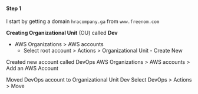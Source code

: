 


#### Step 1

I start by getting a domain `hracompany.ga` from `www.freenom.com`

**Creating Organizational Unit** (OU) called **Dev**  
* AWS Organizations > AWS accounts
	* Select root account > Actions > Organizational Unit - Create New

Created new account called DevOps
AWS Organizations > AWS accounts > Add an AWS Account

Moved DevOps account to Organizational Unit Dev
Select DevOps > Actions > Move